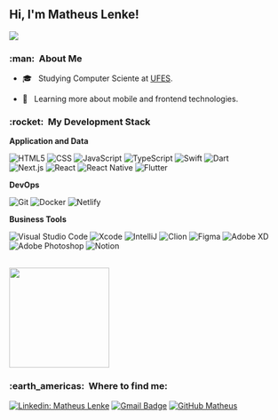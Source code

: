 <h2>Hi, I'm Matheus Lenke! </h2>

![](https://komarev.com/ghpvc/?username=matheuslenke&color=006bed)

<h3> :man: &nbsp;About Me </h3>

- 🎓 &nbsp; Studying Computer Sciente at <a href="https://www.ufes.br/">UFES</a>.
<!-- - 💼 &nbsp; Working as a System Technician I at <a href="https://inatel.br/home/">Inatel</a>. -->
- 🌱 &nbsp; Learning more about mobile and frontend technologies.

<h3> :rocket: &nbsp;My Development Stack </h3>

**Application and Data**

  ![HTML5](https://img.shields.io/badge/HTML5-E34F26?style=for-the-badge&logo=html5&logoColor=white)
  ![CSS](https://img.shields.io/badge/CSS3-1572B6?style=for-the-badge&logo=css3&logoColor=white)
  ![JavaScript](https://img.shields.io/badge/JavaScript-323330?style=for-the-badge&logo=javascript&logoColor=F7DF1E)
  ![TypeScript](https://img.shields.io/badge/TypeScript-007ACC?style=for-the-badge&logo=typescript&logoColor=white)
  ![Swift](https://img.shields.io/badge/Swift-FA7343?style=for-the-badge&logo=swift&logoColor=white)
  ![Dart](https://img.shields.io/badge/Dart-0175C2?style=for-the-badge&logo=dart&logoColor=white)
  <br/> 
  ![Next.js](https://img.shields.io/badge/next.js-000000?style=for-the-badge&logo=nextdotjs&logoColor=white)
  ![React](https://img.shields.io/badge/React-20232A?style=for-the-badge&logo=react&logoColor=61DAFB)
  ![React Native](https://img.shields.io/badge/React_Native-20232A?style=for-the-badge&logo=react&logoColor=61DAFB)
  ![Flutter](https://img.shields.io/badge/Flutter-02569B?style=for-the-badge&logo=flutter&logoColor=white)
<!--   ![Firebase](https://img.shields.io/badge/firebase-ffca28?style=for-the-badge&logo=firebase&logoColor=black)
  ![CocoaPods](https://img.shields.io/badge/cocoapods-FA2A02?style=for-the-badge&logo=cocoapods&logoColor=white) -->

**DevOps**

  ![Git](https://img.shields.io/badge/Git-F05032?style=for-the-badge&logo=git&logoColor=white)
  ![Docker](https://img.shields.io/badge/Docker-2CA5E0?style=for-the-badge&logo=docker&logoColor=white)
  ![Netlify](https://img.shields.io/badge/Netlify-00C7B7?style=for-the-badge&logo=netlify&logoColor=white)

**Business Tools**

  ![Visual Studio Code](https://img.shields.io/badge/Visual_Studio_Code-0078D4?style=for-the-badge&logo=visual%20studio%20code&logoColor=white)
  ![Xcode](https://img.shields.io/badge/Xcode-007ACC?style=flat-square&logo=Xcode&logoColor=white)
  ![IntelliJ](https://img.shields.io/badge/IntelliJIDEA-000000.svg?style=for-the-badge&logo=intellij-idea&logoColor=white)
  ![Clion](https://img.shields.io/badge/CLion-000000?style=for-the-badge&logo=clion&logoColor=white)
  ![Figma](https://img.shields.io/badge/Figma-F24E1E?style=for-the-badge&logo=figma&logoColor=white)
  ![Adobe XD](https://img.shields.io/badge/Adobe%20XD-FF61F6?style=for-the-badge&logo=Adobe%20XD&logoColor=white)
  ![Adobe Photoshop](https://img.shields.io/badge/Adobe%20Photoshop-31A8FF?style=for-the-badge&logo=Adobe%20Photoshop&logoColor=black)
  ![Notion](https://img.shields.io/badge/Notion-000000?style=for-the-badge&logo=notion&logoColor=white)

<br/>

<a href="https://github.com/matheuslenke">

  <img height="180em" src="https://github-readme-stats.vercel.app/api?username=matheuslenke&theme=dracula&show_icons=true" />
</a>

<br/>

<h3> :earth_americas: &nbsp;Where to find me: </h3> 

[![Linkedin: Matheus Lenke](https://img.shields.io/badge/-matheuslenke-blue?style=flat-square&logo=Linkedin&logoColor=white&link=https://www.linkedin.com/in/matheus-lenke-coutinho-492a4b15a/)](https://www.linkedin.com/in/matheus-lenke-coutinho-492a4b15a/)
[![Gmail Badge](https://img.shields.io/badge/-matheuslenke@gmail.com-006bed?style=flat-square&logo=Gmail&logoColor=white&link=mailto:matheuslenke@gmail.com)](mailto:matheuslenke@gmail.com)
[![GitHub Matheus]( https://img.shields.io/github/followers/Matheuslenke?label=follow&style=social)](https://github.com/matheuslenke)
